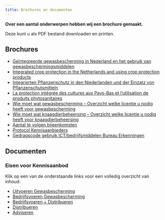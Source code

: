 ```yaml
---
title: Brochures en documenten
---
```


**Over een aantal onderwerpen hebben wij een brochure gemaakt.**

Deze kunt u als PDF bestand downloaden en printen.

## Brochures

- [Geïntegreerde gewasbescherming in Nederland en het gebruik van gewasbeschermingsmiddelen](https://administratie.erkenningen.nl/Portals/1/Brochures/Folder_Licenties_gewasbescherming_ndls_a5.pdf)
- [Integrated crop protection in the Netherlands and using crop protection products](https://administratie.erkenningen.nl/Portals/1/Brochures/Folder_Licenties_gewasbescherming_engels_a5.pdf)
- [Integrierten Pflanzenschutz in den Niederlanden und der Einzatz von Pflanzenschutsmitteln](https://administratie.erkenningen.nl/Portals/1/Brochures/Folder_Licenties_gewasbescherming_Duits_a5.pdf)
- [La protection intégrée des cultures aux Pays-Bas et l’utilisation de produits phytosanitaires](https://administratie.erkenningen.nl/Portals/1/Brochures/Folder_Licenties_gewasbescherming_Frans_a5.pdf)
- [Wie moet wat gewasbescherming – Overzicht welke licentie u nodig heeft voor gewasbescherming](https://administratie.erkenningen.nl/LinkClick.aspx?fileticket=x-A1ZbfC7Wo%3d&tabid=152&portalid=1&mid=573)
- [Wie moet wat knaagdierbeheersing – Overzicht welke licentie u nodig heeft voor knaagdierbeheersing](https://administratie.erkenningen.nl/LinkClick.aspx?fileticket=eFqRDAdU_H8%3d&tabid=152&portalid=1&mid=573)
- [Aantal te volgen bijeenkomsten](https://administratie.erkenningen.nl/Portals/1/20210526%20Verlengingseisen%20bewijzen%20van%20vakbekwaamheid%20gewasbescherming%20en%20KBA.pdf)
- [Protocol Kennisaanbieders](https://administratie.erkenningen.nl/Portals/1/20220602%201.16%20Protocol%20voor%20kennisaanbieders.pdf)
- [Gedragscode gebruik ICT/bedrijfsmiddelen Bureau Erkenningen](https://administratie.erkenningen.nl/Portals/1/20200408%20Gedragscode%20gebruik%20%20ICT%20Bedrijfsmiddelen%20BE%20Versie%202020APR.pdf)

## Documenten

### Eisen voor Kennisaanbod

Klik op een van de onderstaande links voor een volledig overzicht van inhoud:

- [Uitvoeren Gewasbescherming](https://administratie.erkenningen.nl/Portals/1/20170913%201%20uitvoeren%20gewasbescherming%20eindtermen%20-%20vaardigheden.doc)
- [Bedrijfsvoeren Gewasbescherming](https://administratie.erkenningen.nl/Portals/1/20170913%202%20bedrijfsvoeren%20gewasbescherming%20eindtermen%20-%20vaardigheden.doc)
- [Bedrijfsvoeren + Distribueren](https://administratie.erkenningen.nl/Portals/1/20170913%203%20bedrijfsvoeren%20gewasbescherming%20en%20distribueren%20bestrijdingsmiddelen%20eindtermen%20-%20vaardigheden.doc)
- [Distribueren](https://administratie.erkenningen.nl/Portals/1/20170913%204%20distribueren%20bestrijdingsmiddelen%20eindtermen%20-%20vaardigheden.doc)
- [Adviseren](https://administratie.erkenningen.nl/Portals/1/20210911%20eindtermen%20en%20vaardigheden%20Adviseren%20Gewasbescherming.docx)
